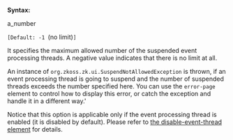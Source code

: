 **Syntax:**

<max-suspended-threads>a_number</max-suspended-threads>

`[Default: -1 `(no limit)`]`

It specifies the maximum allowed number of the suspended event
processing threads. A negative value indicates that there is no limit at
all.

An instance of
`org.zkoss.zk.ui.SuspendNotAllowedException` is thrown,
if an event processing thread is going to suspend and the number of
suspended threads exceeds the number specified here. You can use the
`error-page` element to control how to display this error, or catch the
exception and handle it in a different way.'

Notice that this option is applicable only if the event processing
thread is enabled (it is disabled by default). Please refer to [the
disable-event-thread
element]({{site.baseUrl}}/zk_config_ref/The_system-config_Element/The_disable-event-thread_Element)
for details.


